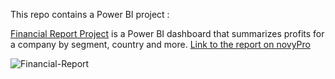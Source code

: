 This repo contains a Power BI project :

[Financial Report Project](https://github.com/Redgerd/Dashboards/blob/main/Project%202%20-%20Financial%20Report/README.md) is a Power BI dashboard that summarizes profits for a company by segment, country and more.
[Link to the report on novyPro](https://www.novypro.com/project/financial-report-7)

![Financial-Report](https://github.com/imenbkr/Power-Bi-dashboards/assets/104791884/f8bd1228-46fc-4fc1-b8cd-86a1f9ca8955)
